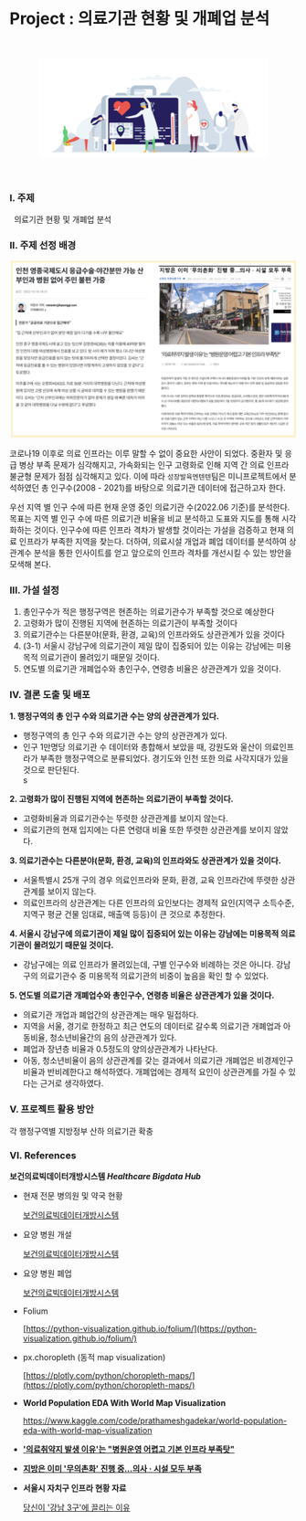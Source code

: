 # Project : 의료기관 현황 및 개폐업 분석

<br/>
<p align="center"><img src = "img/lottie_img.png" width = "400"></p>
<br/>

### **I. 주제**
&nbsp; 의료기관 현황 및 개폐업 분석

### **II. 주제 선정 배경**

<p align="center"><img src = "img/background.png" width = "500"></p>

코로나19 이후로 의료 인프라는 이루 말할 수 없이 중요한 사안이 되었다. 중환자 및 응급 병상 부족 문제가 심각해지고, 가속화되는 인구 고령화로 인해 지역 간 의료 인프라 불균형 문제가 점점 심각해지고 있다. 이에 따라 `성장발육엔텐텐`팀은 미니프로젝트에서 분석하였던 총 인구수(2008 - 2021)를 바탕으로 의료기관 데이터에 접근하고자 한다.

우선 지역 별 인구 수에 따른 현재 운영 중인 의료기관 수(2022.06 기준)를 분석한다. 목표는 지역 별 인구 수에 따른 의료기관 비율을 비교 분석하고 도표와 지도를 통해 시각화하는 것이다. 인구수에 따른 인프라 격차가 발생할 것이라는 가설을 검증하고 현재 의료 인프라가 부족한 지역을 찾는다. 더하여, 의료시설 개업과 폐업 데이터를 분석하여 상관계수 분석을 통한 인사이트를 얻고 앞으로의 인프라 격차를 개선시킬 수 있는 방안을 모색해 본다.


### **III. 가설 설정**
1. 총인구수가 적은 행정구역은 현존하는 의료기관수가 부족할 것으로 예상한다
2. 고령화가 많이 진행된 지역에 현존하는 의료기관이 부족할 것이다
3. 의료기관수는 다른분야(문화, 환경, 교육)의 인프라와도 상관관계가 있을 것이다
4. (3-1) 서울시 강남구에 의료기관이 제일 많이 집중되어 있는 이유는 강남에는 미용목적 의료기관이 몰려있기 때문일 것이다.
5. 연도별 의료기관 개폐업수와 총인구수, 연령층 비율은 상관관계가 있을 것이다.


### **IV. 결론 도출 및 배포**
**1. 행정구역의 총 인구 수와 의료기관 수는 양의 상관관계가 있다.**
- 행정구역의 총 인구 수와 의료기관 수는 양의 상관관계가 있다.
- 인구 1만명당 의료기관 수 데이터와 총합해서 보았을 때, 강원도와 울산이 의료인프라가 부족한 행정구역으로 분류되었다. 경기도와 인천 또한 의료 사각지대가 있을 것으로 판단된다.  
s

**2. 고령화가 많이 진행된 지역에 현존하는 의료기관이 부족할 것이다.**
- 고령화비율과 의료기관수는 뚜렷한 상관관계를 보이지 않는다.
- 의료기관의 현재 입지에는 다른 연령대 비율 또한 뚜렷한 상관관계를 보이지 않았다.

**3. 의료기관수는 다른분야(문화, 환경, 교육)의 인프라와도 상관관계가 있을 것이다.**
- 서울특별시 25개 구의 경우 의료인프라와 문화, 환경, 교육 인프라간에 뚜렷한 상관관계를 보이지 않는다.
- 의료인프라의 상관관계는 다른 인프라의 요인보다는 경제적 요인(지역구 소득수준, 지역구 평균 건물 임대료, 매출액 등등)이 큰 것으로 추정한다.

**4. 서울시 강남구에 의료기관이 제일 많이 집중되어 있는 이유는 강남에는 미용목적 의료기관이 몰려있기 때문일 것이다.**
- 강남구에는 의료 인프라가 몰려있는데, 구별 인구수와 비례하는 것은 아니다. 강남구의 의료기관수 중  미용목적 의료기관의 비중이 높음을 확인 할 수 있었다.
  


**5. 연도별 의료기관 개폐업수와 총인구수, 연령층 비율은 상관관계가 있을 것이다.**
- 의료기관 개업과 폐업간의 상관관계는 매우 밀접하다.
- 지역을 서울, 경기로 한정하고 최근 연도의 데이터로 갈수록 의료기관 개폐업과 아동비율, 청소년비율간의 음의 상관관계가 있다.
- 폐업과 장년층 비율과 0.5정도의 양의상관관계가 나타난다.
- 아동, 청소년비율이 음의 상관관계를 갖는 결과에서 의료기관 개폐업은 비경제인구 비율과 반비례한다고 해석하였다.  개폐업에는 경제적 요인이 상관관계를 가질 수 있다는 근거로 생각하였다.

### **V. 프로젝트 활용 방안**
각 행정구역별 지방정부 산하 의료기관 확충




### **VI. References**
**보건의료빅데이터개방시스템 *Healthcare Bigdata Hub***

- 현재 전문 병의원 및 약국 현황
    
    [보건의료빅데이터개방시스템](https://opendata.hira.or.kr/op/opc/selectOpenData.do?sno=11925&pageIndex=1)
    
- 요양 병원 개설
    
    [보건의료빅데이터개방시스템](https://opendata.hira.or.kr/op/opc/selectOpenData.do?sno=11922&pageIndex=1)
    
- 요양 병원 폐업
    
    [보건의료빅데이터개방시스템](https://opendata.hira.or.kr/op/opc/selectOpenData.do?sno=11923&pageIndex=1)


- Folium
  
    [https://python-visualization.github.io/folium/](https://python-visualization.github.io/folium/)
- px.choropleth (동적 map visualization)
  
    [https://plotly.com/python/choropleth-maps/](https://plotly.com/python/choropleth-maps/)
    
- ****World Population EDA With World Map Visualization****
    
    <https://www.kaggle.com/code/prathameshgadekar/world-population-eda-with-world-map-visualization>

- **['의료취약지 발생 이유'는 "병원운영 어렵고 기본 인프라 부족탓"](http://www.medical-tribune.co.kr/news/articleView.html?idxno=93953)**
    
    

- **[지방은 이미 '무의촌화' 진행 중...의사 · 시설 모두 부족](https://news.sbs.co.kr/news/endPage.do?news_id=N1006862236)**
  

- **서울시 자치구 인프라 현황 자료**

    [당신이 '강남 3구'에 끌리는 이유](https://m.khan.co.kr/economy/economy-general/article/201810230600035#c2b)